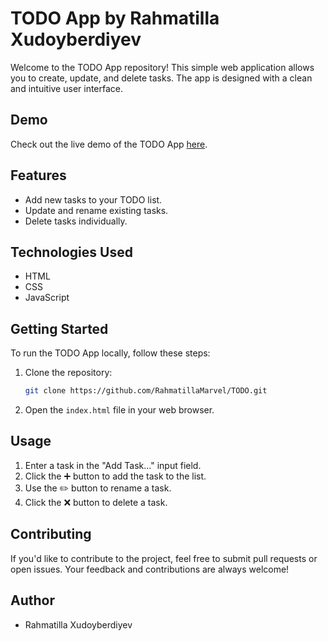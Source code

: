 # TODO App by Rahmatilla Xudoyberdiyev

Welcome to the TODO App repository! This simple web application allows you to create, update, and delete tasks. The app is designed with a clean and intuitive user interface.

## Demo

Check out the live demo of the TODO App [here](https://todo-three-rho-53.vercel.app).

## Features

- Add new tasks to your TODO list.
- Update and rename existing tasks.
- Delete tasks individually.

## Technologies Used

- HTML
- CSS
- JavaScript

## Getting Started

To run the TODO App locally, follow these steps:

1. Clone the repository:

   ```bash
   git clone https://github.com/RahmatillaMarvel/TODO.git
   ```

2. Open the `index.html` file in your web browser.

## Usage

1. Enter a task in the "Add Task..." input field.
2. Click the ➕ button to add the task to the list.
3. Use the ✏️ button to rename a task.
4. Click the ❌ button to delete a task.

## Contributing

If you'd like to contribute to the project, feel free to submit pull requests or open issues. Your feedback and contributions are always welcome!

## Author

- Rahmatilla Xudoyberdiyev
